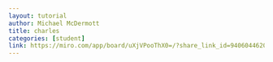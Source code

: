 ```yaml
---
layout: tutorial
author: Michael McDermott
title: charles
categories: [student]
link: https://miro.com/app/board/uXjVPooThX0=/?share_link_id=940604462034
---
```

